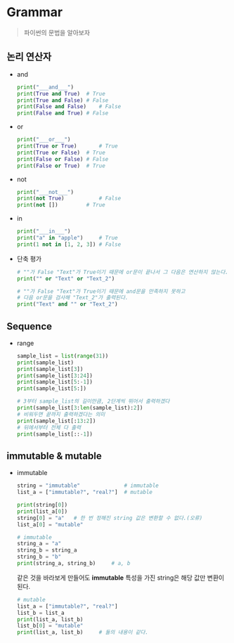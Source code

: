 # Grammar

> 파이썬의 문법을 알아보자

## 논리 연산자

* and

  ```python
  print("___and___")
  print(True and True)	# True
  print(True and False)	# False
  print(False and False)	# False
  print(False and True)	# False
  ```

* or

  ```python
  print("___or___")
  print(True or True)		# True
  print(True or False)	# True
  print(False or False)	# False
  print(False or True)	# True
  ```

* not

  ```python
  print("___not___")
  print(not True)			# False
  print(not [])			# True
  ```

* in

  ```python
  print("___in___")
  print("a" in "apple")		# True
  print(1 not in [1, 2, 3])	# False
  ```

* 단축 평가

  ```python
  # ""가 False "Text"가 True이기 때문에 or문이 끝나서 그 다음은 연산하지 않는다.
  print("" or "Text" or "Text_2")
  
  # ""가 False "Text"가 True이기 때문에 and문을 만족하지 못하고 
  # 다음 or문을 검사해 "Text_2"가 출력된다.
  print("Text" and "" or "Text_2")
  ```

## Sequence

* range

  ```python
  sample_list = list(range(31))
  print(sample_list)
  print(sample_list[3])
  print(sample_list[3:24])
  print(sample_list[5:-1])
  print(sample_list[5:])
  ```

  ```python
  # 3부터 sample_list의 길이만큼, 2단계씩 뛰어서 출력하겠다
  print(sample_list[3:len(sample_list):2])
  # 비워두면 끝까지 출력하겠다는 의미
  print(sample_list[:13:2])
  # 뒤에서부터 전체 다 출력
  print(sample_list[::-1])
  ```

## immutable & mutable

* immutable

  ```python
  string = "immutable"				# immutable
  list_a = ["immutable?", "real?"]	# mutable
  
  print(string[0])
  print(list_a[0])
  string[0] = "a" 	# 한 번 정해진 string 값은 변환할 수 없다.(오류)
  list_a[0] = "mutable"
  ```

  ```python
  # immutable
  string_a = "a"
  string_b = string_a
  string_b = "b"
  print(string_a, string_b) 	# a, b
  ```

  같은 것을 바라보게 만들어도 **immutable** 특성을 가진 string은 해당 값만 변환이 된다.

  ```python
  # mutable
  list_a = ["immutable?", "real?"]
  list_b = list_a
  print(list_a, list_b)
  list_b[0] = "mutable"
  print(list_a, list_b)		# 둘의 내용이 같다.
  ```

